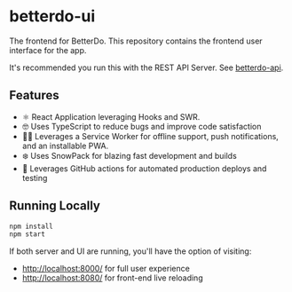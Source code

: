 # betterdo-ui

The frontend for BetterDo. This repository contains the frontend user interface for the app.

It's recommended you run this with the REST API Server. See [betterdo-api](https://github.com/brandon-pereira/betterdo-api).

## Features

-   ⚛️ React Application leveraging Hooks and SWR.
-   🤓 Uses TypeScript to reduce bugs and improve code satisfaction
-   👷‍♂️ Leverages a Service Worker for offline support, push notifications, and an installable PWA.
-   ❄️ Uses SnowPack for blazing fast development and builds
-   🎼 Leverages GitHub actions for automated production deploys and testing

## Running Locally

```bash
npm install
npm start
```

If both server and UI are running, you'll have the option of visiting:

-   [http://localhost:8000/](http://localhost:8000/) for full user experience
-   [http://localhost:8080/](http://localhost:8080/) for front-end live reloading

